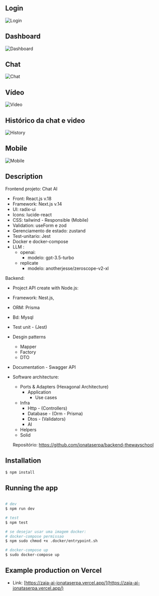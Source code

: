 ## Login

![Login](https://cdn.discordapp.com/attachments/1083115321935798314/1191833456020303972/image.png?ex=65a6e067&is=65946b67&hm=d200a3e400cf90a81882564a8786422e008288647da2076c2465b4ceb576a340&)

## Dashboard

![Dashboard](https://cdn.discordapp.com/attachments/1083115321935798314/1191823481407537312/image.png?ex=65a6d71c&is=6594621c&hm=5ae8d96a9454e7c3d241b1ebbb3153be947cd1831276432949f98bdb3aba6170&)

## Chat

![Chat](https://cdn.discordapp.com/attachments/1083115321935798314/1191825074131579000/image.png?ex=65a6d898&is=65946398&hm=0b8bdcbda3ea200e479a0f78679b267e65dce1f3b4eed5bc09620d3b847d7920&)

## Vídeo

![Video](https://cdn.discordapp.com/attachments/1083115321935798314/1191822205496070317/image.png?ex=65a6d5ec&is=659460ec&hm=44bb59ff48e0db95773e8bafd8eaeb52575857c7cbd57b0579bffb1978b9db4a&)

## Histórico da chat e video

![History](https://cdn.discordapp.com/attachments/1083115321935798314/1191825211893497936/image.png?ex=65a6d8b9&is=659463b9&hm=68fcc81f9e8507cc0ae75660b32b93fd532b4a53edc11339e7c8cd6e61c95297&)

## Mobile

![Mobile](https://cdn.discordapp.com/attachments/1083115321935798314/1189614452933414932/image.png?ex=659ecdcb&is=658c58cb&hm=3993f285de8f870230e2087968c2fa4f93628832b946fcb9e1296575ac9e58fd&)

## Description

Frontend projeto: Chat AI
- Front: React.js v.18
- Framework: Next.js v.14
- UI: radix-ui
- Icons: lucide-react
- CSS: tailwind - Responsible (Mobile)
- Validation: useForm e zod
- Gerenciamento de estado: zustand
- Test-unitario: Jest 
- Docker e docker-compose
- LLM :
    - openai:
        - modelo: gpt-3.5-turbo
    - replicate
        - modelo: anotherjesse/zeroscope-v2-xl

Backend:
- Project API create with Node.js:
- Framework: Nest.js,
- ORM: Prisma
- Bd: Mysql
- Test unit - (Jest)
- Desgin patterns
    - Mapper
    - Factory
    - DTO
- Documentation - Swagger API
- Software architecture:

    - Ports & Adapters (Hexagonal Architecture)
        - Application
            - Use cases
    - Infra
        - Http - (Controllers)
        - Database - (Orm - Prisma)
        - Dtos - (Validators)
        - AI
    - Helpers
    - Solid

    Repositório: https://github.com/jonataserpa/backend-thewayschool

## Installation

```bash
$ npm install
```

## Running the app

```bash

# dev
$ npm run dev

# test
$ npm test

# se desejar usar uma imagem docker: 
# docker-compose permissao
$ npm sudo chmod +x .docker/entrypoint.sh

# docker-compose up
$ sudo docker-compose up

```

## Example production on Vercel

- Link: [https://zaia-ai-jonataserpa.vercel.app/](https://zaia-ai-jonataserpa.vercel.app/)
